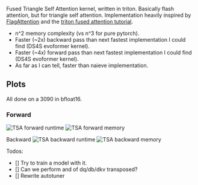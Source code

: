 Fused Triangle Self Attention kernel, written in triton. Basically flash attention, but for triangle self attention.
Implementation heavily inspired by [FlagAttention](https://github.com/FlagOpen/FlagAttention/tree/main) and the [triton fused attention tutorial](https://triton-lang.org/main/getting-started/tutorials/06-fused-attention.html#sphx-glr-getting-started-tutorials-06-fused-attention-py).

- n^2 memory complexity (vs n^3 for pure pytorch).
- Faster (~2x) backward pass than next fastest implementation I could find (DS4S evoformer kernel).
- Faster (~4x) forward pass than next fastest implementation I could find (DS4S evoformer kernel).
- As far as I can tell, faster than naieve implementation.

## Plots
All done on a 3090 in bfloat16.
### Forward
![TSA forward runtime](benchmark_plots/tri_attn_fwd.png "TSA forward runtime")
![TSA forward memory](benchmark_plots/peak_memory_fwd.png "TSA forward memory")

Backward
![TSA backward runtime](benchmark_plots/tri_attn_bwd.png "TSA backward runtime")
![TSA backward memory](benchmark_plots/peak_memory_bwd.png "TSA backward memory")


Todos:
- [] Try to train a model with it.
- [] Can we perform and of dq/db/dkv transposed?
- [] Rewrite autotuner
